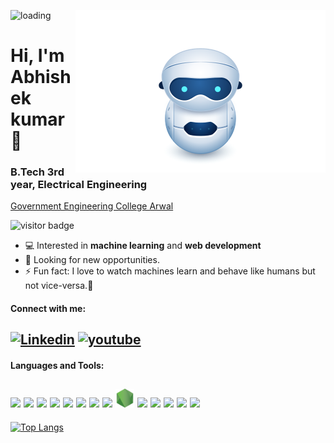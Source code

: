 ![loading](https://images.unsplash.com/photo-1545987796-200677ee1011?ixlib=rb-1.2.1&ixid=eyJhcHBfaWQiOjEyMDd9&auto=format&fit=crop&w=960&h=300&q=60)
<img align="right" alt="Coding" width="400" src="https://github.com/Abhishek-k-git/Image/blob/main/mygif.svg">
# Hi, I'm Abhishek kumar 👋
### B.Tech 3rd year, Electrical Engineering
[Government Engineering College Arwal](https://www.gecarwal.ac.in/)

![visitor badge](https://visitor-badge.glitch.me/badge?page_id=Abhishek-k-git.visitor-badge)

- 💻 Interested in **machine learning** and **web development**
- 🧐 Looking for new opportunities.
- ⚡ Fun fact: I love to watch machines learn and behave like humans but not vice-versa.🤣

#### Connect with me:
<a href="http://www.linkedin.com/in/abhishek-kumar-9872241ab/"><img alt="Linkedin" src="https://img.shields.io/badge/Linkedin-21759B?style=for-the-badge&logo=linkedin&logoColor=white" /></a>
<a href="https://www.youtube.com/channel/UCU79yiK3FOYQMrUQpH-uHSQ"/><img alt="youtube" src="https://img.shields.io/badge/Youtube-F80000?style=for-the-badge&logo=Youtube&logoColor=white" /></a>
---

#### Languages and Tools:

[<img src="https://img.shields.io/badge/Html5-FF5722?style=for-the-badge&logo=html5&logoColor=white"/>](html5)
[<img src="https://img.shields.io/badge/Css3-2962FF?style=for-the-badge&logo=css3&logoColor=white"/>](css3)
[<img src="https://img.shields.io/badge/Javascript-FFA500?style=for-the-badge&logo=javascript&logoColor=white"/>](javascript)
[<img src="https://img.shields.io/badge/Php-6933FF?style=for-the-badge&logo=Php&logoColor=white"/>](php)
[<img src="https://img.shields.io/badge/Sql-DDE072?style=for-the-badge&logo=Sql&logoColor=white"/>](sql)
[<img src="https://img.shields.io/badge/Mongodb-25D366?style=for-the-badge&logo=mongodb&logoColor=white"/>](mongodb)
[<img src="https://img.shields.io/badge/Express-3C3C3D?style=for-the-badge&logo=Express&logoColor=white"/>](express)
[<img src="https://img.shields.io/badge/React-20232A?style=for-the-badge&logo=react&logoColor=61DAFB"/>](react)
[<img src="https://raw.githubusercontent.com/github/explore/80688e429a7d4ef2fca1e82350fe8e3517d3494d/topics/nodejs/nodejs.png" width="30"/>](node)
[<img src="https://img.shields.io/badge/Python-FFA500?style=for-the-badge&logo=python&logoColor=blue"/>](javascript)
[<img src="https://img.shields.io/badge/Heroku-430098?style=for-the-badge&logo=heroku&logoColor=white"/>](heroku)
[<img src="https://img.shields.io/badge/firebase-ffca28?style=for-the-badge&logo=firebase&logoColor=black" />](firebase)
[<img src="https://img.shields.io/badge/Chart.js-FF6384?style=for-the-badge&logo=chartdotjs&logoColor=white" />](chartJs)
[<img src="https://img.shields.io/badge/Socket.io-010101?&style=for-the-badge&logo=Socket.io&logoColor=white" />](socket.io)
---

[![Top Langs](https://github-readme-stats.vercel.app/api/top-langs/?username=Abhishek-k-git)](https://github.com/Abhishek-k-git)  
